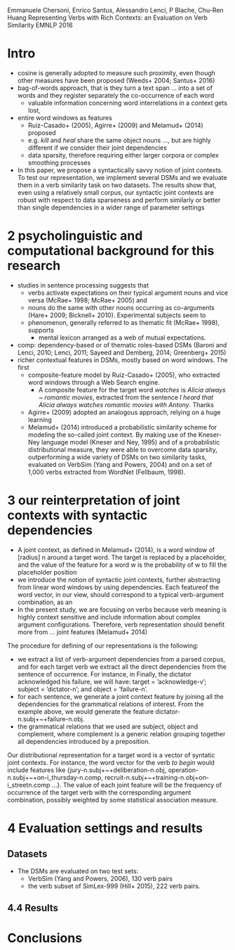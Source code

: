 Emmanuele Chersoni, Enrico Santus, Alessandro Lenci, P Blache, Chu-Ren Huang
Representing Verbs with Rich Contexts: an Evaluation on Verb Similarity
EMNLP 2016

# Intro

* cosine is generally adopted to measure such proximity, even though
  other measures have been proposed (Weeds+ 2004; Santus+ 2016)
* bag-of-words approach, that is they turn a text span ... into a set of words
  and they register separately the co-occurrence of each word
  * valuable information concerning word interrelations in a context gets lost,
* entire word windows as features
  * Ruiz-Casado+ (2005), Agirre+ (2009) and Melamud+ (2014) proposed
  * e.g. _kill_ and _heal_
    share the same object nouns ..., but are
    highly different if we consider their joint dependencies
  * data sparsity, therefore
    requiring either larger corpora or complex smoothing processes
* In this paper, we propose a syntactically savvy notion of joint contexts. To
  test our representation, we implement several DSMs and we evaluate them in a
  verb similarity task on two datasets. The results show that, even using a
  relatively small corpus, our syntactic joint contexts are robust with respect
  to data sparseness and perform similarly or better than single dependencies
  in a wider range of parameter settings

# 2 psycholinguistic and computational background for this research

* studies in sentence processing suggests that 
  * verbs activate expectations on their typical argument nouns and vice
    versa (McRae+ 1998; McRae+ 2005) and 
  * nouns do the same with other nouns occurring as co-arguments 
    (Hare+ 2009; Bicknell+ 2010). Experimental subjects seem to
  * phenomenon, generally referred to as thematic fit (McRae+ 1998), supports
    * mental lexicon arranged as a web of mutual expectations.  
* comp: dependency-based or of thematic roles-based DSMs 
  (Baroni and Lenci, 2010; Lenci, 2011; Sayeed and Demberg, 2014; Greenberg+
  2015)
* richer contextual features in DSMs, mostly based on word windows. The first
  * composite-feature model by Ruiz-Casado+ (2005), who extracted word windows
    through a Web Search engine. 
    * A composite feature for the target word _watches_ is 
      _Alicia always ~ romantic movies_, extracted from the sentence 
      _I heard that Alicia always watches romantic movies with Antony_.  Thanks
  * Agirre+ (2009) adopted an analogous approach, relying on a huge learning
  * Melamud+ (2014) introduced a probabilistic similarity scheme for modeling
    the so-called joint context. By making use of the Kneser-Ney language model
    (Kneser and Ney, 1995) and of a probabilistic distributional measure, they
    were able to overcome data sparsity, outperforming a wide variety of DSMs
    on two similarity tasks, evaluated on VerbSim (Yang and Powers, 2004) and
    on a set of 1,000 verbs extracted from WordNet (Fellbaum, 1998).

# 3 our reinterpretation of joint contexts with syntactic dependencies

* A joint context, as defined in Melamud+ (2014), is a word window of [radius]
  n around a target word.  The target is replaced by a placeholder, and the
  value of the feature for a word w is the probability of w to fill the
  placeholder position
* we introduce the notion of syntactic joint contexts, further abstracting from
  linear word windows by using dependencies. Each featureof the word vector, in
  our view, should correspond to a typical verb-argument combination, as an
* In the present study, we are focusing on verbs because 
  verb meaning is highly context sensitive and 
  include information about complex argument configurations. Therefore, 
  verb representation should benefit more from ... joint features 
  (Melamud+ 2014)

The procedure for defining of our representations is the following:
* we extract a list of verb-argument dependencies from a parsed corpus, and for
  each target verb we extract all the direct dependencies from the sentence of
  occurrence. For instance, in Finally, the dictator acknowledged his failure,
  we will have: target = ’acknowledge-v’; subject = ’dictator-n’; and object =
  ’failure-n’. 
* for each sentence, we generate a joint context feature by joining all the
  dependencies for the grammatical relations of interest. From the example
  above, we would generate the feature
dictator-n.subj+~+failure-n.obj.
* the grammatical relations that we used are subject, object and complement,
  where complement is a generic relation grouping together all dependencies
  introduced by a preposition.

Our distributional representation for a target word is a vector of syntatic
joint contexts. For instance, the word vector for the verb _to begin_ would
include features like 
{jury-n.subj+~+deliberation-n.obj, 
operation-n.subj+~+on-i_thursday-n.comp,
recruit-n.subj+~+training-n.obj+on-i_streetn.comp ...}. 
The value of each joint feature will be the frequency of occurrence of the
target verb with the corresponding argument combination, possibly weighted by
some statistical association measure.

# 4 Evaluation settings and results

## Datasets

* The DSMs are evaluated on two test sets: 
  * VerbSim (Yang and Powers, 2006), 130 verb pairs
  * the verb subset of SimLex-999 (Hill+ 2015), 222 verb pairs.  

## 4.4 Results

# Conclusions

